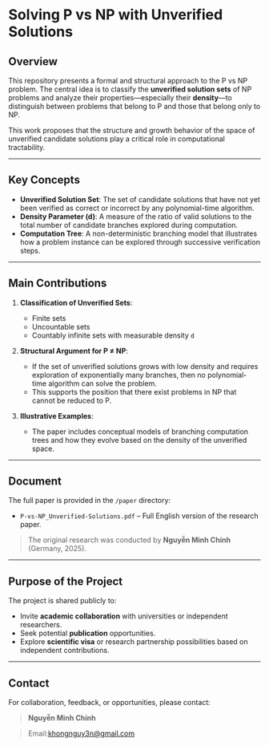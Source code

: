 # Solving P vs NP with Unverified Solutions

## Overview

This repository presents a formal and structural approach to the P vs NP problem. The central idea is to classify the **unverified solution sets** of NP problems and analyze their properties—especially their **density**—to distinguish between problems that belong to P and those that belong only to NP.

This work proposes that the structure and growth behavior of the space of unverified candidate solutions play a critical role in computational tractability.

---

## Key Concepts

- **Unverified Solution Set**: The set of candidate solutions that have not yet been verified as correct or incorrect by any polynomial-time algorithm.
- **Density Parameter (d)**: A measure of the ratio of valid solutions to the total number of candidate branches explored during computation.
- **Computation Tree**: A non-deterministic branching model that illustrates how a problem instance can be explored through successive verification steps.

---

## Main Contributions

1. **Classification of Unverified Sets**:
   - Finite sets
   - Uncountable sets
   - Countably infinite sets with measurable density `d`

2. **Structural Argument for P ≠ NP**:
   - If the set of unverified solutions grows with low density and requires exploration of exponentially many branches, then no polynomial-time algorithm can solve the problem.
   - This supports the position that there exist problems in NP that cannot be reduced to P.

3. **Illustrative Examples**:
   - The paper includes conceptual models of branching computation trees and how they evolve based on the density of the unverified space.

---

## Document

The full paper is provided in the `/paper` directory:

- `P-vs-NP_Unverified-Solutions.pdf` – Full English version of the research paper.

> The original research was conducted by **Nguyễn Minh Chính** (Germany, 2025).

---

## Purpose of the Project

The project is shared publicly to:
- Invite **academic collaboration** with universities or independent researchers.
- Seek potential **publication** opportunities.
- Explore **scientific visa** or research partnership possibilities based on independent contributions.

---


## Contact

For collaboration, feedback, or opportunities, please contact:

> **Nguyễn Minh Chính**  

> Email:khongnguy3n@gmail.com
